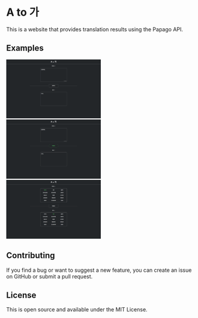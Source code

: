 # A to 가

This is a website that provides translation results using the Papago API.

## Examples
<img src="/atoga_1.png" width="50%" alt="atoga_1"></img>\
<img src="/atoga_2.png" width="50%" alt="atoga_2"></img>\
<img src="/atoga_3.png" width="50%" alt="atoga_3"></img>

## Contributing
If you find a bug or want to suggest a new feature, you can create an issue on GitHub or submit a pull request.

## License
This is open source and available under the MIT License.
